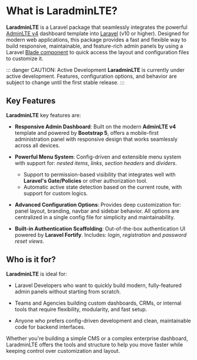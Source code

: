 # What is LaradminLTE?

**LaradminLTE** is a Laravel package that seamlessly integrates the powerful [AdminLTE v4](https://adminlte-v4.netlify.app) dashboard template into [Laravel](https://laravel.com/) (v10 or higher). Designed for modern web applications, this package provides a fast and flexible way to build responsive, maintainable, and feature-rich admin panels by using a Laravel [Blade component](https://laravel.com/docs/blade#components) to quick access the layout and configuration files to customize it.

::: danger CAUTION: Active Development
**LaradminLTE** is currently under active development. Features, configuration options, and behavior are subject to change until the first stable release.
:::

## Key Features

**LaradminLTE** key features are:

- **Responsive Admin Dashboard**: Built on the modern **AdminLTE v4** template and powered by **Bootstrap 5**, offers a mobile-first administration panel with responsive design that works seamlessly across all devices.

- **Powerful Menu System**: Config-driven and extensible menu system with support for: *nested items*, *links*, *section headers* and *dividers*.
  - Support to permission-based visibility that integrates well with **Laravel's Gate/Policies** or other authorization tool.
  - Automatic active state detection based on the current route, with support for custom logics.

- **Advanced Configuration Options**: Provides deep customization for: panel layout, branding, navbar and sidebar behavior. All options are centralized in a single config file for simplicity and maintainability.

- **Built-in Authentication Scaffolding**: Out-of-the-box authentication UI powered by **Laravel Fortify**. Includes: *login*, *registration* and *password reset views*.

## Who is it for?

**LaradminLTE** is ideal for:

- Laravel Developers who want to quickly build modern, fully-featured admin panels without starting from scratch.

- Teams and Agencies building custom dashboards, CRMs, or internal tools that require flexibility, modularity, and fast setup.

- Anyone who prefers config-driven development and clean, maintainable code for backend interfaces.

Whether you're building a simple CMS or a complex enterprise dashboard, LaradminLTE offers the tools and structure to help you move faster while keeping control over customization and layout.
